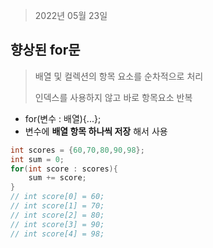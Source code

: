 > 2022년 05월 23일



## 향상된 for문

> 배열 및 컬렉션의 항목 요소를 순차적으로 처리
>
> 인덱스를 사용하지 않고 바로 항목요소 반복

- for(변수 : 배열){...};
- 변수에 **배열 항목 하나씩 저장** 해서 사용

```java
int scores = {60,70,80,90,98};
int sum = 0;
for(int score : scores){
    sum += score;
}
// int score[0] = 60;
// int score[1] = 70;
// int score[2] = 80;
// int score[3] = 90;
// int score[4] = 98;
```

